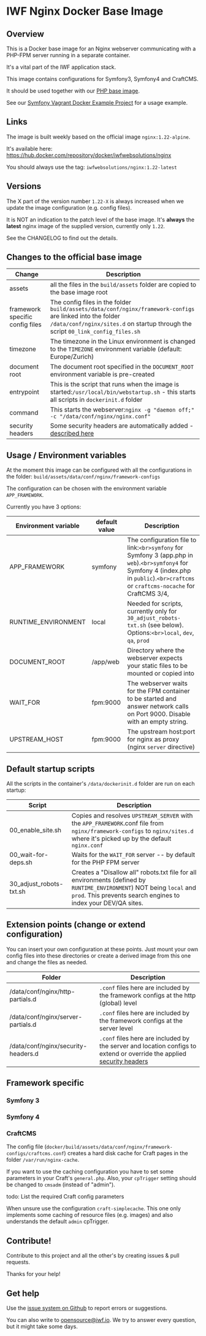 # IWF Nginx Docker Base Image

## Overview

This is a Docker base image for an Nginx webserver communicating with a PHP-FPM server running in a separate
container.

It's a vital part of the IWF application stack.

This image contains configurations for Symfony3, Symfony4 and CraftCMS.

It should be used together with our [PHP base image](https://hub.docker.com/repository/docker/iwfwebsolutions/phpfpm).

See our [Symfony Vagrant Docker Example Project](https://github.com/iwf-web/symfony-vagrant-docker-example) for a usage example.

## Links

The image is built weekly based on the official image `nginx:1.22-alpine`.

It's available here: https://hub.docker.com/repository/docker/iwfwebsolutions/nginx

You should always use the tag: `iwfwebsolutions/nginx:1.22-latest`

## Versions

The X part of the version number `1.22-X` is always increased when we update the image configuration (e.g. config files).

It is NOT an indication to the patch level of the base image. It's **always** the **latest** nginx image of the supplied version,
currently only `1.22`.

See the CHANGELOG to find out the details.

## Changes to the official base image

| Change                          | Description                                                                                                                                                                                   |
| ------------------------------- |-----------------------------------------------------------------------------------------------------------------------------------------------------------------------------------------------|
| assets                          | all the files in the `build/assets` folder are copied to the base image root                                                                                                                  |
| framework specific config files | The config files in the folder `build/assets/data/conf/nginx/framework-configs` are linked into the folder `/data/conf/nginx/sites.d` on startup through the script `00_link_config_files.sh` |
| timezone                        | The timezone in the Linux environment is changed to the `TIMEZONE` environment variable (default: Europe/Zurich)                                                                              |
| document root                   | The document root specified in the `DOCUMENT_ROOT` environment variable is pre-created                                                                                                        |
| entrypoint                      | This is the script that runs when the image is started:`/usr/local/bin/webstartup.sh` - this starts all scripts in `dockerinit.d` folder                                                      |
| command                         | This starts the webserver:`nginx -g "daemon off;" -c "/data/conf/nginx/nginx.conf"`                                                                                                           |
| security headers                | Some security headers are automatically added - [described here](security-headers.md)                                                                                                         |

## Usage / Environment variables

At the moment this image can be configured with all the configurations in the folder: `build/assets/data/conf/nginx/framework-configs`

The configuration can be chosen with the environment variable `APP_FRAMEWORK`.

Currently you have 3 options:

| Environment variable | default value | Description                                                                                                                                                                                           |
| -------------------- | ------------- | ----------------------------------------------------------------------------------------------------------------------------------------------------------------------------------------------------- |
| APP_FRAMEWORK        | symfony       | The configuration file to link:`<br>symfony` for Symfony 3 (app.php in `web`).`<br>symfony4` for Symfony 4 (index.php in `public`).`<br>craftcms` or `craftcms-nocache` for CraftCMS 3/4, |
| RUNTIME_ENVIRONMENT  | local         | Needed for scripts, currently only for `30_adjust_robots-txt.sh` (see below). Options:`<br>local`, `dev`, `qa`, `prod`                                                                      |
| DOCUMENT_ROOT        | /app/web      | Directory where the webserver expects your static files to be mounted or copied into                                                                                                                  |
| WAIT_FOR             | fpm:9000      | The webserver waits for the FPM container to be started and answer network calls on Port 9000. Disable with an empty string.                                                                          |
| UPSTREAM_HOST        | fpm:9000      | The upstream host:port for nginx as proxy (nginx `server` directive)                                                                                                                                |

## Default startup scripts

All the scripts in the container's `/data/dockerinit.d` folder are run on each startup:

| Script                  | Description                                                                                                                                                                                   |
| ----------------------- | --------------------------------------------------------------------------------------------------------------------------------------------------------------------------------------------- |
| 00_enable_site.sh       | Copies and resolves `UPSTREAM_SERVER` with the `APP_FRAMEWORK`.conf file from `nginx/framework-configs` to `nginx/sites.d` where it's picked up by the default `nginx.conf`         |
| 00_wait-for-deps.sh     | Waits for the `WAIT_FOR` server -- by default for the PHP FPM server                                                                                                                        |
| 30_adjust_robots-txt.sh | Creates a "Disallow all" robots.txt file for all environments (defined by `RUNTIME_ENVIRONMENT`) NOT being `local` and `prod`. This prevents search engines to index your DEV/QA sites. |

## Extension points (change or extend configuration)

You can insert your own configuration at these points. Just mount your own config files into these directories or create a derived image from this one and change the files as needed.

| Folder                              | Description                                                                                                                                  |
| ----------------------------------- |----------------------------------------------------------------------------------------------------------------------------------------------|
| /data/conf/nginx/http-partials.d    | `.conf` files here are included by the framework configs at the http (global) level                                                          |
| /data/conf/nginx/server-partials.d  | `.conf` files here are included by the framework configs at the server level                                                                 |
| /data/conf/nginx/security-headers.d | `.conf` files here are included by the server and location configs to extend or override the applied [security headers](security-headers.md) |

## Framework specific

### Symfony 3

### Symfony 4

### CraftCMS

The config file (`docker/build/assets/data/conf/nginx/framework-configs/craftcms.conf`) creates a hard disk cache for Craft pages
in the folder `/var/run/nginx-cache`.

If you want to use the caching configuration you have to set some parameters in your Craft's `general.php`.
Also, your `cpTrigger` setting should be changed to `cmsadm` (instead of "admin").

todo: List the required Craft config parameters

When unsure use the configuration `craft-simplecache`. This one only implements some caching of resource files (e.g. images) and also understands the default `admin` cpTrigger.

## Contribute!

Contribute to this project and all the other's by creating issues & pull requests.

Thanks for your help!

## Get help

Use the [issue system on Github](https://github.com/iwf-web/docker-nginx) to report errors or suggestions.

You can also write to opensource@iwf.io. We try to answer every question, but it might take some days.
